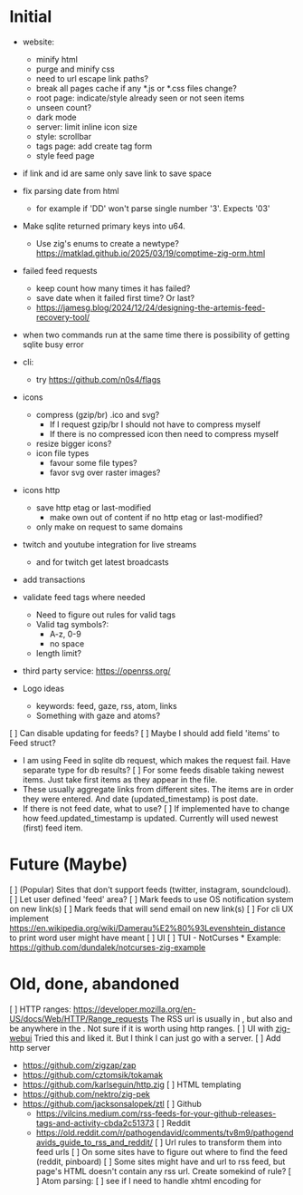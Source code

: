 # Initial
- website:
  - minify html
  - purge and minify css
  - need to url escape link paths?
  - break all pages cache if any *.js or *.css files change?
  - root page: indicate/style already seen or not seen items
  - unseen count?
  - dark mode
  - server: limit inline icon size
  - style: scrollbar
  - tags page: add create tag form
  - style feed page
- if link and id are same only save link to save space
- fix parsing date from html
  - for example if 'DD' won't parse single number '3'. Expects '03'

- Make sqlite returned primary keys into u64.
  - Use zig's enums to create a newtype? https://matklad.github.io/2025/03/19/comptime-zig-orm.html
- failed feed requests
  - keep count how many times it has failed?
  - save date when it failed first time? Or last?
  - https://jamesg.blog/2024/12/24/designing-the-artemis-feed-recovery-tool/
- when two commands run at the same time there is possibility of getting
sqlite busy error
- cli: 
  - try https://github.com/n0s4/flags

- icons 
  - compress (gzip/br) .ico and svg?
    - If I request gzip/br I should not have to compress myself
    - If there is no compressed icon then need to compress myself
  - resize bigger icons?
  - icon file types
    - favour some file types?
    - favor svg over raster images?
- icons http 
  - save http etag or last-modified
    - make own out of content if no http etag or last-modified?
  - only make on request to same domains
- twitch and youtube integration for live streams
  - and for twitch get latest broadcasts
- add transactions
- validate feed tags where needed
  - Need to figure out rules for valid tags
  - Valid tag symbols?:
    - A-z, 0-9
    - no space
  - length limit?
- third party service: https://openrss.org/
- Logo ideas
  - keywords: feed, gaze, rss, atom, links
  - Something with gaze and atoms?

[ ] Can disable updating for feeds?
[ ] Maybe I should add field 'items' to Feed struct?
  - I am using Feed in sqlite db request, which makes the request fail.
    Have separate type for db results?
[ ] For some feeds disable taking newest items. Just take first items as they
appear in the file. 
  - These usually aggregate links from different sites. The  items are in 
    order they were entered. And date (updated_timestamp) is post date.
  - If there is not feed date, what to use? 
  [ ] If implemented have to change how feed.updated_timestamp is updated. Currently
  will used newest (first) feed item.

# Future (Maybe)
[ ] (Popular) Sites that don't support feeds (twitter, instagram, soundcloud).
  [ ] Let user defined 'feed' area?
[ ] Mark feeds to use OS notification system on new link(s)
[ ] Mark feeds that will send email on new link(s)
[ ] For cli UX implement https://en.wikipedia.org/wiki/Damerau%E2%80%93Levenshtein_distance to print word user might have meant
[ ] UI
  [ ] TUI - NotCurses
    * Example: https://github.com/dundalek/notcurses-zig-example

# Old, done, abandoned
[ ] HTTP ranges: https://developer.mozilla.org/en-US/docs/Web/HTTP/Range_requests
    The RSS url is usually in <head>, but also and be anywhere in the <body>.
    Not sure if it is worth using http ranges.
[ ] UI with [zig-webui](https://github.com/webui-dev/zig-webui)
Tried this and liked it. But I think I can just go with a server. 
[ ] Add http server
  - https://github.com/zigzap/zap
  - https://github.com/cztomsik/tokamak
  - https://github.com/karlseguin/http.zig
[ ] HTML templating
  - https://github.com/nektro/zig-pek
  - https://github.com/jacksonsalopek/ztl
[ ] Github
    - https://vilcins.medium.com/rss-feeds-for-your-github-releases-tags-and-activity-cbda2c51373
[ ] Reddit
    - https://old.reddit.com/r/pathogendavid/comments/tv8m9/pathogendavids_guide_to_rss_and_reddit/
[ ] Url rules to transform them into feed urls
  [ ] On some sites have to figure out where to find the feed (reddit, pinboard)
  [ ] Some sites might have and url to rss feed, but page's HTML doesn't contain
      any rss url. Create somekind of rule?
[ ] Atom parsing:
  [ ] see if I need to handle xhtml encoding for <title>
    https://validator.w3.org/feed/docs/atom.html#text
    <title> can have attribute type which tells how content is encoded.
    Encodings: text (default), html, xhtml
    I think function content_to_str() handles text and html encodings
    in some very general way.
[ ] Reduce how often feed update http request are made
  - increase update interval base on when last update was
    - more than 1 year = several days?
    - more than 1 month = 1 day or more?

feed.updated_timestamp? - is feed element/tag date field or latest (newest) item.updated_timestamp
feed_update.last_update - last time http request was made for feed (200 or 304)
feed_update.update_interval - value from http cache-control or expires. If no value default is used.
item.updated_timestamp? - item's publish date
item.created_timestamp - when item was added
item.item_interval - diff between first and second newest items. Otherwise fallback to default value.

```
with temp_table as (
	select feed.feed_id, coalesce(max(item.updated_timestamp) - 
		(select this.updated_timestamp from item as this where this.feed_id = feed.feed_id order by this.updated_timestamp DESC limit 1, 1), "month"
	) item_interval
	from feed 
	left join item on feed.feed_id = item.feed_id and item.updated_timestamp is not null
	group by item.feed_id
)
update feed_update set item_interval = (
CASE
	when temp_table.item_interval < 86400 then 43200
	when temp_table.item_interval < 172800 then 86400
	when temp_table.item_interval < 604800 then 259200
	when temp_table.item_interval < 2592000 then 432000
	else 864000
end
)
from temp_table where feed_update.feed_id = temp_table.feed_id;
```
[ ] 429 - Rate limit
  - 'retry-after'
    - https://developer.mozilla.org/en-US/docs/Web/HTTP/Headers/Retry-After
    - date or seconds
      - date format: <day-name>, <day> <month> <year> <hour>:<minute>:<second> GMT
        - date example: Wed, 21 Oct 2015 07:28:00 GMT
      - seconds is just a number
  - x-ratelimit-* info: https://docs.github.com/en/rest/using-the-rest-api/rate-limits-for-the-rest-api?apiVersion=2022-11-28#checking-the-status-of-your-rate-limit

[ ] some feed item links just contain url path only
  - get items that start with slash (/): select * from item where link like '/%' order by feed_id
  - if there is only path I should be able to construct full url from feed.feed_url
  - or do I store all feeds with full url?
[ ] website: what to display if items have no date?
  [ ] also feed date
  - frontenddogma.com
  - can use http header last-modified value

+ favicon urls
  + html page: find it there
    + html: https://evilmartians.com/chronicles/how-to-favicon-in-2021-six-files-that-fit-most-needs
      <link rel="icon" href="/favicon.ico" sizes="32x32">
      <link rel="icon" href="/icon.svg" type="image/svg+xml">
      <link rel="apple-touch-icon" href="/apple-touch-icon.png"><!-- 180×180 -->
      <link rel="manifest" href="/manifest.webmanifest">
  + feed page: see if there is element that might contain it
    + atom: <icon>
    + rss: <image>
  + try requesting '/favicon.ico' or some other (popular) paths
    + to check if file exists use HEAD request
      + check https://curl.se/libcurl/c/CURLOPT_NOBODY.html
  + make sure HEAD request return content-type that starts with "image/"
  + when batch --check-missing-icons should I request html page first for
    request check path '/favicon.ico'? Doing path '/favicon.ico' first
  + check why 'https://www.foundmyfitness.com/' doesn't have favicon
    + DB has page_url as 'http://www.foundmyfitness.com/' might be a problem with
      redirect?
